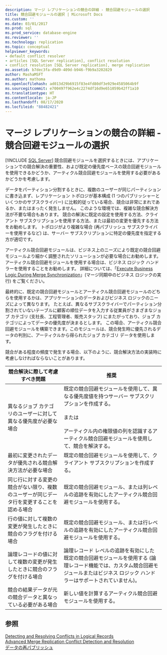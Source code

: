 ```yaml
---
description: マージ レプリケーションの競合の詳細 - 競合回避モジュールの選択
title: 競合回避モジュールの選択 | Microsoft Docs
ms.custom: ''
ms.date: 03/01/2017
ms.prod: sql
ms.prod_service: database-engine
ms.reviewer: ''
ms.technology: replication
ms.topic: conceptual
helpviewer_keywords:
- default conflict resolver
- articles [SQL Server replication], conflict resolution
- conflict resolution [SQL Server replication], merge replication
ms.assetid: b7dec3fa-d9d9-409d-b946-f9b9a3202829
author: MashaMSFT
ms.author: mathoma
ms.openlocfilehash: ad013d29b6915f83e4fd80df3e929e4585064b9f
ms.sourcegitcommit: e700497f962e4c2274df16d9e651059b42ff1a10
ms.translationtype: HT
ms.contentlocale: ja-JP
ms.lasthandoff: 08/17/2020
ms.locfileid: "88482421"
---
```

# <a name="advanced-merge-replication-conflict---choose-a-resolver"></a>マージ レプリケーションの競合の詳細 - 競合回避モジュールの選択
[!INCLUDE [SQL Server](../../../includes/applies-to-version/sqlserver.md)]
  競合回避モジュールを選択するときには、アプリケーションでの競合解決の重要性、および既定の優先度ベースの競合回避モジュールを使用できるかどうか、アーティクル競合回避モジュールを使用する必要があるかどうかを考慮します。  
  
 データをパーティション分割するときに、複数のユーザーが同じパーティションに書き込まず、レプリケーション トポロジが基本構成 (1 つのパブリッシャーといくつかのサブスクライバー) に比較的従っている場合、競合は非常にまれであるか、またはまったく発生しません。 このような環境では、複雑な競合解決方法が不要な場合もあります。 競合の解決に既定の設定を使用する方法、クライアント サブスクリプションを使用する方法、または最初の変更を優先する方法をお勧めします。 トポロジがより複雑な場合 (再パブリッシュ サブスクライバーを使用するなど) は、サーバー サブスクリプションに特定の優先度を指定する方が適切です。  
  
 アーティクル競合回避モジュールは、ビジネス上のニーズにより既定の競合回避モジュールより細かく調整されたソリューションが必要な場合にお勧めします。 アーティクル競合回避モジュールを使用する場合は、ビジネス ロジック ハンドラーを使用することをお勧めします。 詳細については、「[Execute Business Logic During Merge Synchronization](../../../relational-databases/replication/merge/execute-business-logic-during-merge-synchronization.md)」(マージ同期中のビジネス ロジックの実行) をご覧ください。  
  
 最終的に、既定の競合回避モジュールとアーティクル競合回避モジュールのどちらを使用するかは、アプリケーションのデータおよびビジネス ロジックのニーズによって異なります。 たとえば、異なるサブスクライバーでパーティション分割されていないテーブルに顧客の順位データを入力する従業員がさまざまなジョブ カテゴリ (支社長、工程管理者、販売スタッフ) にまたがっており、ジョブ カテゴリによってデータの優先度が決まるとします。 この場合、アーティクル競合回避モジュールを構築できます。このモジュールは、競合発生時に優先されるデータの判別に、アーティクルから得られたジョブ カテゴリ データを使用します。  
  
 競合がある程度の頻度で発生する場合、以下のように、競合解決方法の実装時に考慮しなければならないことがあります。  
  
|競合解決に際して考慮すべき問題|推奨|  
|-------------------------------|--------------------|  
|異なるジョブ カテゴリのユーザーに対して異なる優先度が必要な場合|既定の競合回避モジュールを使用して、異なる優先度値を持つサーバー サブスクリプションを作成する。<br /><br /> または<br /><br /> アーティクル内の権限値の列を認識するアーティクル競合回避モジュールを使用して、競合を解決する。|  
|最初に変更されたデータが優先される競合解決方法が必要な場合|既定の競合回避モジュールを使用して、クライアント サブスクリプションを作成する。|  
|同じ行に対する変更の競合がない限り、複数のユーザーが同じデータ行を変更することを認める場合|既定の競合回避モジュール、または列レベルの追跡を有効にしたアーティクル競合回避モジュールを使用する。|  
|行の値に対して複数の変更が発生したときに競合のフラグを付ける場合|既定の競合回避モジュール、または行レベルの追跡を有効にしたアーティクル競合回避モジュールを使用する。|  
|論理レコードの値に対して複数の変更が発生したときに競合のフラグを付ける場合|論理レコード レベルの追跡を有効にした既定の競合回避モジュールを使用する (論理レコード機能では、カスタム競合回避モジュールまたはビジネス ロジック ハンドラーはサポートされていません)。|  
|競合の結果データが元の競合データと異なっている必要がある場合|新しい値を計算するアーティクル競合回避モジュールを使用する。|  
  
## <a name="see-also"></a>参照  
 [Detecting and Resolving Conflicts in Logical Records](../../../relational-databases/replication/merge/advanced-merge-replication-conflict-resolving-in-logical-record.md)   
 [Advanced Merge Replication Conflict Detection and Resolution](../../../relational-databases/replication/merge/advanced-merge-replication-conflict-detection-and-resolution.md)   
 [データの再パブリッシュ](../../../relational-databases/replication/republish-data.md)  
  
  
